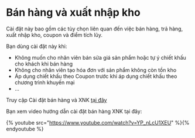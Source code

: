 # Bán hàng và xuất nhập kho
Cài đặt này bao gồm các tùy chọn liên quan đến việc bán hàng, trả hàng, xuất nhập kho, coupon và điểm tích lũy.

Bạn dùng cài đặt này khi:

- Không muốn cho nhân viên bán sửa giá sản phẩm hoặc tự ý chiết khấu cho khách khi bán hàng
- Không cho nhân viên tạo hóa đơn với sản phẩm không còn tồn kho
- Áp dụng chiết khấu theo Coupon trước khi áp dụng chiết khấu theo chương trình khuyến mại
- ...

Truy cập Cài đặt bán hàng và XNK [tại đây](https://new.nhanh.vn/setting/store/sale)

Bạn xem video hướng dẫn cài đặt bán hàng XNK tại đây:

{% youtube src="https://www.youtube.com/watch?v=YP_nLcU1XEU" %}{% endyoutube %}

